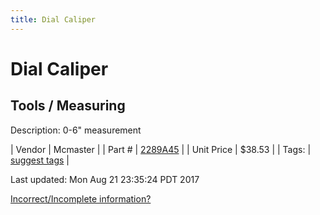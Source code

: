 ```yaml
---
title: Dial Caliper
---
```


# Dial Caliper
## Tools / Measuring
Description: 	0-6" measurement 

| Vendor | Mcmaster | 
| Part # | [2289A45](https://www.mcmaster.com/#2289A45) | 
| Unit Price | $38.53 | 
| Tags: | [suggest tags](https://docs.google.com/forms/d/e/1FAIpQLSeWyY8v3RgOty-MyWmh9U0iivNYN_molChYyS-0U-o-kOAv_g/viewform) | 

Last updated: Mon Aug 21 23:35:24 PDT 2017

 [Incorrect/Incomplete information?](https://docs.google.com/forms/d/e/1FAIpQLSeWyY8v3RgOty-MyWmh9U0iivNYN_molChYyS-0U-o-kOAv_g/viewform)